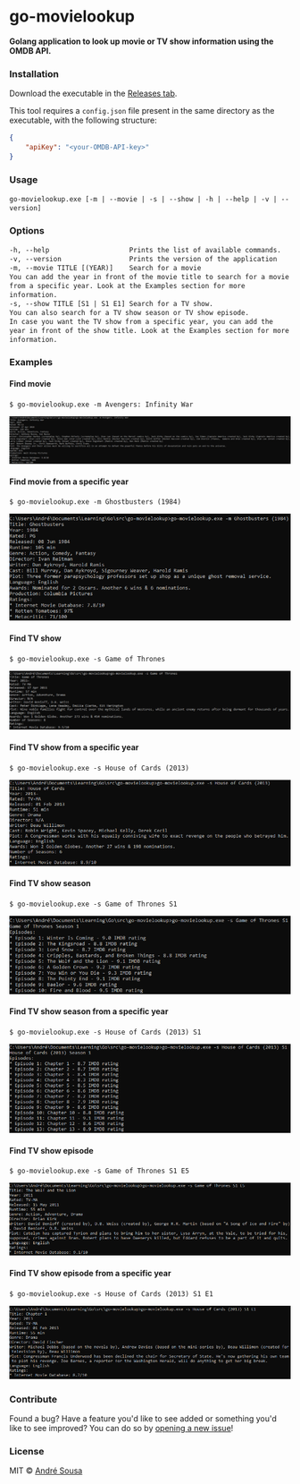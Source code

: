# go-movielookup

**Golang application to look up movie or TV show information using the OMDB API.**

### Installation
Download the executable in the [Releases tab](https://github.com/aosousa/go-movielookup/releases).

This tool requires a `config.json` file present in the same directory as the executable, with the following structure:
```json
{
    "apiKey": "<your-OMDB-API-key>"
}
```

### Usage

```
go-movielookup.exe [-m | --movie | -s | --show | -h | --help | -v | --version]
```

### Options

```
-h, --help                    Prints the list of available commands.
-v, --version                 Prints the version of the application
-m, --movie TITLE [(YEAR)]    Search for a movie
You can add the year in front of the movie title to search for a movie from a specific year. Look at the Examples section for more information.
-s, --show TITLE [S1 | S1 E1] Search for a TV show. 
You can also search for a TV show season or TV show episode. 
In case you want the TV show from a specific year, you can add the year in front of the show title. Look at the Examples section for more information.
```

### Examples

#### Find movie

`$ go-movielookup.exe -m Avengers: Infinity War`

![ScreenShot](/img/findmovie.png)

#### Find movie from a specific year

`$ go-movielookup.exe -m Ghostbusters (1984)`

![ScreenShot](/img/findmovie_withyear.png)

#### Find TV show

`$ go-movielookup.exe -s Game of Thrones`

![ScreenShot](/img/findshow.png)

#### Find TV show from a specific year

`$ go-movielookup.exe -s House of Cards (2013)`

![ScreenShot](/img/findshow_withyear.png)

#### Find TV show season

`$ go-movielookup.exe -s Game of Thrones S1`

![ScreenShot](/img/findshowseason.png)

#### Find TV show season from a specific year

`$ go-movielookup.exe -s House of Cards (2013) S1`

![ScreenShot](/img/findshowseason_withyear.png)

#### Find TV show episode

`$ go-movielookup.exe -s Game of Thrones S1 E5`

![ScreenShot](/img/findshowepisode.png)

#### Find TV show episode from a specific year

`$ go-movielookup.exe -s House of Cards (2013) S1 E1`

![ScreenShot](/img/findshowepisode_withyear.png)

### Contribute

Found a bug? Have a feature you'd like to see added or something you'd like to see improved? You can do so by [opening a new issue](https://github.com/aosousa/go-movielookup/issues)!

### License

MIT © [André Sousa](https://github.com/aosousa)

